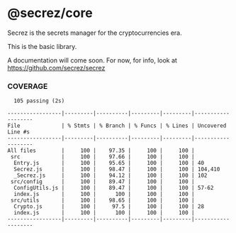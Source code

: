 # @secrez/core

Secrez is the secrets manager for the cryptocurrencies era.

This is the basic library.

A documentation will come soon. For now, for info, look at https://github.com/secrez/secrez


### COVERAGE

```
  105 passing (2s)

-----------------|---------|----------|---------|---------|-------------------
File             | % Stmts | % Branch | % Funcs | % Lines | Uncovered Line #s 
-----------------|---------|----------|---------|---------|-------------------
All files        |     100 |    97.35 |     100 |     100 |                   
 src             |     100 |    97.66 |     100 |     100 |                   
  Entry.js       |     100 |    95.65 |     100 |     100 | 40                
  Secrez.js      |     100 |    98.47 |     100 |     100 | 104,410           
  _Secrez.js     |     100 |    94.12 |     100 |     100 | 102               
 src/config      |     100 |    89.47 |     100 |     100 |                   
  ConfigUtils.js |     100 |    89.47 |     100 |     100 | 57-62             
  index.js       |     100 |      100 |     100 |     100 |                   
 src/utils       |     100 |    98.65 |     100 |     100 |                   
  Crypto.js      |     100 |     97.5 |     100 |     100 | 28                
  index.js       |     100 |      100 |     100 |     100 |                   
-----------------|---------|----------|---------|---------|-------------------
```
